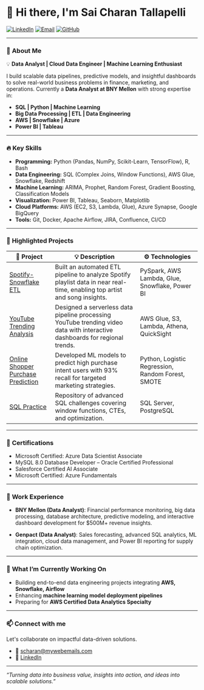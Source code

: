 # 👋 Hi there, I'm Sai Charan Tallapelli

[![LinkedIn](https://img.shields.io/badge/LinkedIn-blue?style=flat&logo=linkedin&logoColor=white)](https://linkedin.com/in/YOUR_LINKEDIN)
[![Email](https://img.shields.io/badge/Email-sch…@mywebemails.com-blue)](mailto:scharan@mywebemails.com)
[![GitHub](https://img.shields.io/github/followers/saicharan1922?label=Follow&style=social)](https://github.com/saicharan1922)

---

### 🎯 **About Me**

💡 **Data Analyst | Cloud Data Engineer | Machine Learning Enthusiast**

I build scalable data pipelines, predictive models, and insightful dashboards to solve real-world business problems in finance, marketing, and operations. Currently a **Data Analyst at BNY Mellon** with strong expertise in:

- **SQL | Python | Machine Learning**
- **Big Data Processing | ETL | Data Engineering**
- **AWS | Snowflake | Azure**
- **Power BI | Tableau**

---

### 🔥 **Key Skills**

- **Programming:** Python (Pandas, NumPy, Scikit-Learn, TensorFlow), R, Bash  
- **Data Engineering:** SQL (Complex Joins, Window Functions), AWS Glue, Snowflake, Redshift  
- **Machine Learning:** ARIMA, Prophet, Random Forest, Gradient Boosting, Classification Models  
- **Visualization:** Power BI, Tableau, Seaborn, Matplotlib  
- **Cloud Platforms:** AWS (EC2, S3, Lambda, Glue), Azure Synapse, Google BigQuery  
- **Tools:** Git, Docker, Apache Airflow, JIRA, Confluence, CI/CD

---

### 🚀 **Highlighted Projects**

| 🔗 Project | 💡 Description | ⚙️ Technologies |
|------------|----------------|----------------|
| [Spotify-Snowflake ETL](https://github.com/saicharan1922/Spotify-Snowflake-ETL) | Built an automated ETL pipeline to analyze Spotify playlist data in near real-time, enabling top artist and song insights. | PySpark, AWS Lambda, Glue, Snowflake, Power BI |
| [YouTube Trending Analysis](https://github.com/saicharan1922/YouTube-Trending-Analysis) | Designed a serverless data pipeline processing YouTube trending video data with interactive dashboards for regional trends. | AWS Glue, S3, Lambda, Athena, QuickSight |
| [Online Shopper Purchase Prediction](https://github.com/saicharan1922/Online-Shopper-Purchase-Prediction) | Developed ML models to predict high purchase intent users with 93% recall for targeted marketing strategies. | Python, Logistic Regression, Random Forest, SMOTE |
| [SQL Practice](https://github.com/saicharan1922/SQL-Practice) | Repository of advanced SQL challenges covering window functions, CTEs, and optimization. | SQL Server, PostgreSQL |

---

### 📜 **Certifications**

- Microsoft Certified: Azure Data Scientist Associate
- MySQL 8.0 Database Developer – Oracle Certified Professional
- Salesforce Certified AI Associate
- Microsoft Certified: Azure Fundamentals

---

### 💼 **Work Experience**

- **BNY Mellon (Data Analyst)**: Financial performance monitoring, big data processing, database architecture, predictive modeling, and interactive dashboard development for $500M+ revenue insights.

- **Genpact (Data Analyst)**: Sales forecasting, advanced SQL analytics, ML integration, cloud data management, and Power BI reporting for supply chain optimization.

---

### 🎯 **What I’m Currently Working On**

- Building end-to-end data engineering projects integrating **AWS, Snowflake, Airflow**  
- Enhancing **machine learning model deployment pipelines**  
- Preparing for **AWS Certified Data Analytics Specialty**

---

### 📫 **Connect with me**

Let's collaborate on impactful data-driven solutions.

- 📧 [scharan@mywebemails.com](mailto:scharan@mywebemails.com)
- 🔗 [LinkedIn](https://www.linkedin.com/in/tallapellisai/)

---

_“Turning data into business value, insights into action, and ideas into scalable solutions.”_

